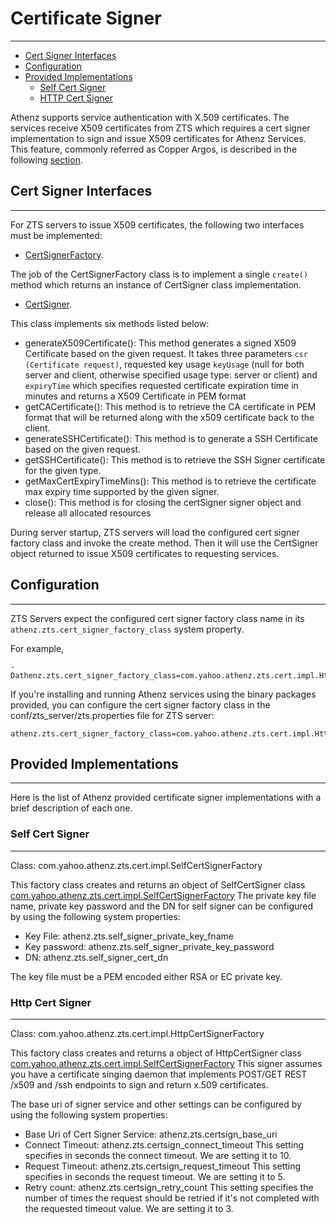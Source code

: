 # Certificate Signer
--------------------

* [Cert Signer Interfaces](#cert-signer-interfaces)
* [Configuration](#configuration)
* [Provided Implementations](#provided-implementations)
    * [Self Cert Signer](#self-cert-signer)
    * [HTTP Cert Signer](#http-cert-signer)


Athenz supports service authentication with X.509 certificates. 
The services receive X509 certificates from ZTS which requires a cert 
signer implementation to sign and issue X509 certificates for Athenz Services.
This feature, commonly referred as Copper Argos, is described in the 
following [section](copper_argos.md).

## Cert Signer Interfaces
-------------------------

For ZTS servers to issue X509 certificates, the following two
interfaces must be implemented:

* [CertSignerFactory](https://github.com/yahoo/athenz/blob/master/libs/java/server_common/src/main/java/com/yahoo/athenz/common/server/cert/CertSignerFactory.java).

The job of the CertSignerFactory class is to implement a single
`create()` method which returns an instance of CertSigner class
implementation.

* [CertSigner](https://github.com/yahoo/athenz/blob/master/libs/java/server_common/src/main/java/com/yahoo/athenz/common/server/cert/CertSigner.java). 

This class implements six methods listed below:
  
  * generateX509Certificate():
      This method generates a signed X509 Certificate
      based on the given request. It takes three parameters `csr (Certificate request)`,
      requested key usage `keyUsage` (null for both server and client,
      otherwise specified usage type: server or client) and `expiryTime` 
      which specifies requested certificate expiration time in minutes
      and returns a X509 Certificate in PEM format
  * getCACertificate(): This method is to retrieve the CA certificate in PEM format that will be
      returned along with the x509 certificate back to the client.
  * generateSSHCertificate(): This method is to generate a SSH Certificate based on the given request.
  * getSSHCertificate(): This method is to retrieve the SSH Signer certificate for the given type.
  * getMaxCertExpiryTimeMins(): This method is to retrieve the certificate max expiry time supported
      by the given signer.
  * close(): This method is for closing  the certSigner signer object and release all
      allocated resources

During server startup, ZTS servers will load the configured cert signer factory
class and invoke the create method. Then it will use the CertSigner object returned
to issue X509 certificates to requesting services.

## Configuration
----------------

ZTS Servers expect the configured cert signer factory class name in its
`athenz.zts.cert_signer_factory_class` system property.

For example,

```
-Dathenz.zts.cert_signer_factory_class=com.yahoo.athenz.zts.cert.impl.HttpCertSignerFactory
```

If you're installing and running Athenz services using the binary
packages provided, you can configure the cert signer factory class
in the conf/zts_server/zts.properties file for ZTS server:

```
athenz.zts.cert_signer_factory_class=com.yahoo.athenz.zts.cert.impl.HttpCertSignerFactory
```

## Provided Implementations
---------------------------

Here is the list of Athenz provided certificate signer implementations with a
brief description of each one.

### Self Cert Signer
--------------------

Class: com.yahoo.athenz.zts.cert.impl.SelfCertSignerFactory

This factory class creates and returns an object of SelfCertSigner class
[com.yahoo.athenz.zts.cert.impl.SelfCertSignerFactory](https://github.com/yahoo/athenz/blob/master/servers/zts/src/main/java/com/yahoo/athenz/zts/cert/impl/SelfCertSigner.java) 
The private key file name, private key password and the DN for self signer can be configured by
using the following system properties:

* Key File: athenz.zts.self_signer_private_key_fname
* Key password: athenz.zts.self_signer_private_key_password
* DN: athenz.zts.self_signer_cert_dn

The key file must be a PEM encoded either RSA or EC private key.

### Http Cert Signer
--------------------

Class: com.yahoo.athenz.zts.cert.impl.HttpCertSignerFactory

This factory class creates and returns a object of HttpCertSigner class
[com.yahoo.athenz.zts.cert.impl.SelfCertSignerFactory](https://github.com/yahoo/athenz/blob/master/servers/zts/src/main/java/com/yahoo/athenz/zts/cert/impl/HttpCertSigner.java)
This signer assumes you have a certificate singing daemon that
implements POST/GET REST /x509 and /ssh endpoints to sign and
return x.509 certificates.

The base uri of signer service and other settings can be configured by
using the following system properties:

* Base Uri of Cert Signer Service: athenz.zts.certsign_base_uri
* Connect Timeout: athenz.zts.certsign_connect_timeout
  This setting specifies in seconds the connect timeout. We are setting it to 10.
* Request Timeout: athenz.zts.certsign_request_timeout
  This setting specifies in seconds the request timeout. We are setting it to 5.
* Retry count: athenz.zts.certsign_retry_count
  This setting specifies the number of times the request
  should be retried if it's not completed with the requested
  timeout value. We are setting it to 3.
